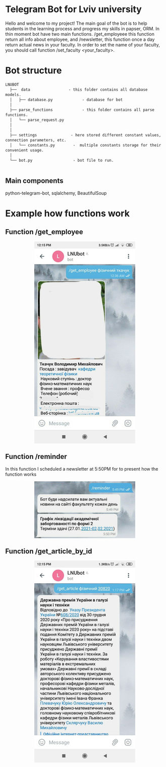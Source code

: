 # Telegram Bot for Lviv university
Hello and welcome to my project!
The main goal of the bot is to help students in the learning process and progress my skills in papser, ORM. In thin moment bot have two main functions. /get_employeee <faculty> <Name> this function return all info about employee, and /newsletter, this function once a day return actual news in your faculty. In order to set the name of your faculty, you should call function /set_faculty <your_faculty>.
  
  # Bot structure 
  ```
LNUBOT
    ├──  data                 - this folder contains all database models.
    │   ├── database.py             - database for bot
    │
    ├── parse_functions             - this folder contains all parse functions.
    │   └── parse_request.py    
    │   
    │   
    ├── settings               - here stored different constant values, connection parameters, etc.
    │   └── constants.py        -  multiple constants storage for their convenient usage.
    │ 
    └── bot.py                  - bot file to run.
    
```
## Main components
python-telegram-bot, sqlalchemy, BeautifulSoup

# Example how functions work

## Function /get_employee 

<div align="center">
    <img align="center" src="https://github.com/Fesh1/LNUBOT/blob/main/get_employee?raw=true" width="320">
</div>

## Function /reminder
In this function I scheduled a newsletter at 5:50PM for to present how the function works
<div align="center">
    <img align="center" src="https://github.com/Fesh1/LNUBOT/blob/main/reminder?raw=true" width="320">
</div>

## Function /get_article_by_id

<div align="center">
    <img align="center" src="https://github.com/Fesh1/LNUBOT/blob/main/get_article_by_id?raw=true" width="320">
</div>

